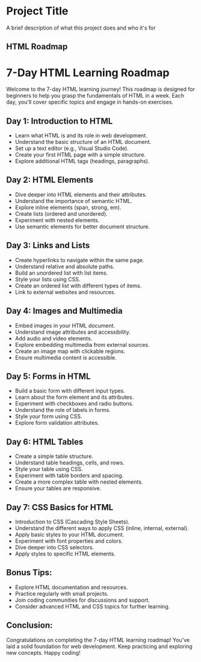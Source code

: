 
# Project Title

A brief description of what this project does and who it's for


## HTML Roadmap

# 7-Day HTML Learning Roadmap
Welcome to the 7-day HTML learning journey! This roadmap is designed for beginners to help you grasp the fundamentals of HTML in a week. Each day, you'll cover specific topics and engage in hands-on exercises.

## Day 1: Introduction to HTML
- Learn what HTML is and its role in web development.
- Understand the basic structure of an HTML document.
- Set up a text editor (e.g., Visual Studio Code).
- Create your first HTML page with a simple structure.
- Explore additional HTML tags (headings, paragraphs).

## Day 2: HTML Elements
- Dive deeper into HTML elements and their attributes.
- Understand the importance of semantic HTML.
- Explore inline elements (span, strong, em).
- Create lists (ordered and unordered).
- Experiment with nested elements.
- Use semantic elements for better document structure.

## Day 3: Links and Lists
- Create hyperlinks to navigate within the same page.
- Understand relative and absolute paths.
- Build an unordered list with list items.
- Style your lists using CSS.
- Create an ordered list with different types of items.
- Link to external websites and resources.

## Day 4: Images and Multimedia
- Embed images in your HTML document.
- Understand image attributes and accessibility.
- Add audio and video elements.
- Explore embedding multimedia from external sources.
- Create an image map with clickable regions.
- Ensure multimedia content is accessible.

## Day 5: Forms in HTML
- Build a basic form with different input types.
- Learn about the form element and its attributes.
- Experiment with checkboxes and radio buttons.
- Understand the role of labels in forms.
- Style your form using CSS.
- Explore form validation attributes.

## Day 6: HTML Tables
- Create a simple table structure.
- Understand table headings, cells, and rows.
- Style your table using CSS.
- Experiment with table borders and spacing.
- Create a more complex table with nested elements.
- Ensure your tables are responsive.

## Day 7: CSS Basics for HTML
- Introduction to CSS (Cascading Style Sheets).
- Understand the different ways to apply CSS (inline, internal, external).
- Apply basic styles to your HTML document.
- Experiment with font properties and colors.
- Dive deeper into CSS selectors.
- Apply styles to specific HTML elements.

## Bonus Tips:
- Explore HTML documentation and resources.
- Practice regularly with small projects.
- Join coding communities for discussions and support.
- Consider advanced HTML and CSS topics for further learning.

## Conclusion:
Congratulations on completing the 7-day HTML learning roadmap! You've laid a solid foundation for web development. Keep practicing and exploring new concepts. Happy coding!
